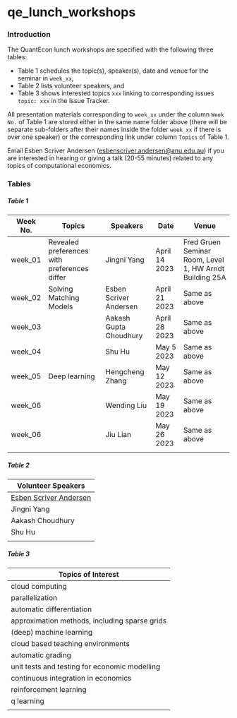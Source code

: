 # qe_lunch_workshops

### Introduction

The QuantEcon lunch workshops are specified with the following three tables:

- Table 1 schedules the topic(s), speaker(s), date and venue for the seminar in ``week_xx``,
- Table 2 lists volunteer speakers, and
- Table 3 shows interested topics ``xxx`` linking to corresponding issues ``topic: xxx`` in the Issue Tracker.

All presentation materials corresponding to ``week_xx`` under the column ``Week No.`` of Table 1 are stored either in the same name folder above (there will be separate sub-folders after their names inside the folder ``week_xx`` if there is over one speaker) or the corresponding link under column ``Topics`` of Table 1.

Email Esben Scriver Andersen ([esbenscriver.andersen@anu.edu.au](mailto:esbenscriver.andersen@anu.edu.au)) if you are interested in hearing or giving a talk (20-55 minutes) related to any topics of computational economics.

### Tables

##### Table 1

| Week No. | Topics                                                       | Speakers                                                     | Date              | Venue                                                   |
| -------- | ------------------------------------------------------------ | ------------------------------------------------------------ | ----------------- | ------------------------------------------------------- |
| week_01  | Revealed preferences with preferences differ | Jingni Yang                               | April 14 2023      | Fred Gruen Seminar Room, Level 1, HW Arndt Building 25A |
| week_02  | Solving Matching Models | Esben Scriver Andersen | April 21 2023 | Same as above                                           |
| week_03 | | Aakash Gupta Choudhury | April 28 2023 | Same as above |
| week_04 | | Shu Hu | May 5 2023 | Same as above |
| week_05 | Deep learning | Hengcheng Zhang | May 12 2023 | Same as above |
| week_06 | | Wending Liu | May 19 2023 | Same as above |
| week_06 | | Jiu Lian | May 26 2023 | Same as above |
|  | | | |  |



##### Table 2

| Volunteer Speakers                                           |
| ------------------------------------------------------------ |
| [Esben Scriver Andersen](https://cbe.anu.edu.au/about/staff-directory/esben-scriver-andersen) |
| Jingni Yang                                                  |
| Aakash Choudhury                                             |
| Shu Hu                                                       |
|                                                              |



##### Table 3

| Topics of Interest                            |
| --------------------------------------------- |
| cloud computing                               |
| parallelization                               |
| automatic differentiation                     |
| approximation methods, including sparse grids |
| (deep) machine learning                       |
| cloud based teaching environments             |
| automatic grading                             |
| unit tests and testing for economic modelling |
| continuous integration in economics           |
| reinforcement learning                        |
| q learning                                    |
|                                               |





